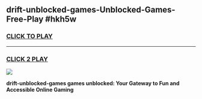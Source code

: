 
## drift-unblocked-games-Unblocked-Games-Free-Play #hkh5w
<h3>
<a href="https://us.freeplayer.one?title=drift-unblocked-games&ref=9M">CLICK TO PLAY</a></h3>
<hr>

<h3>
<a href="https://us.freeplayer.one?title=drift-unblocked-games&ref=9M">CLICK 2 PLAY</a>
  
</h3>

<a href="https://us.freeplayer.one?title=drift-unblocked-games&ref=9M"><img src="https://clearcache.store/games.png"></a>


**drift-unblocked-games games unblocked: Your Gateway to Fun and Accessible Online Gaming**
